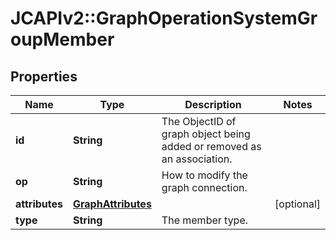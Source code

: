# JCAPIv2::GraphOperationSystemGroupMember

## Properties
Name | Type | Description | Notes
------------ | ------------- | ------------- | -------------
**id** | **String** | The ObjectID of graph object being added or removed as an association. | 
**op** | **String** | How to modify the graph connection. | 
**attributes** | [**GraphAttributes**](GraphAttributes.md) |  | [optional] 
**type** | **String** | The member type. | 

